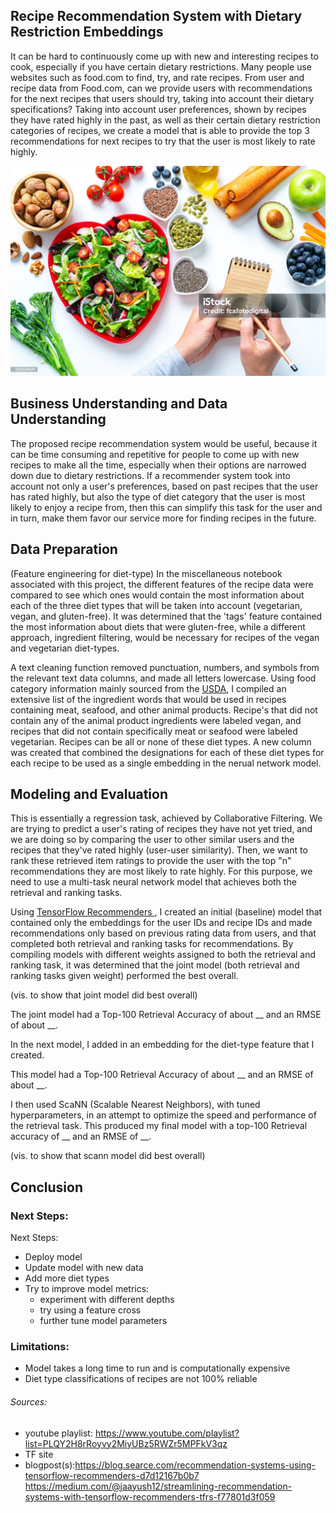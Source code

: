## Recipe Recommendation System with Dietary Restriction Embeddings
It can be hard to continuously come up with new and interesting recipes to cook, especially if you have certain dietary restrictions. Many people use websites such as food.com to find, try, and rate recipes. From user and recipe data from Food.com, can we provide users with recommendations for the next recipes that users should try, taking into account their dietary specifications?
Taking into account user preferences, shown by recipes they have rated highly in the past, as well as their certain dietary restriction categories of recipes, we create a model that is able to provide the top 3 recommendations for next recipes to try that the user is most likely to rate highly.

<img src= "images/recipes.jpg" alt = "Recipe Image">

## Business Understanding and Data Understanding
<!--(data, target, rationale), Using data, can we predict target? This would be useful because rationale.-->

The proposed recipe recommendation system would be useful, because it can be time consuming and repetitive for people to come up with new recipes to make all the time, especially when their options are narrowed down due to dietary restrictions. If a recommender system took into account not only a user's preferences, based on past recipes that the user has rated highly, but also the type of diet category that the user is most likely to enjoy a recipe from, then this can simplify this task for the user and in turn, make them favor our service more for finding recipes in the future.


<!--  Explain the project context, using at least one citation to demonstrate your domain understanding
- Consider including visualizations here as well

- There are plenty of recommendation systems for recipes already out there, but I wanted to include the added features of different dietary restrictions, because that is something that is relevant to me. -->

## Data Preparation
(Feature engineering for diet-type)
In the miscellaneous notebook associated with this project, the different features of the recipe data were compared to see which ones would contain the most information about each of the three diet types that will be taken into account (vegetarian, vegan, and gluten-free). It was determined that the 'tags' feature contained the most information about diets that were gluten-free, while a different approach, ingredient filtering, would be necessary for recipes of the vegan and vegetarian diet-types.

A text cleaning function removed punctuation, numbers, and symbols from the relevant text data columns, and made all letters lowercase. Using food category information mainly sourced from the <a href="https://www.ars.usda.gov/ARSUserFiles/80400530/pdf/1720/Food_Category_List_2017-March%202020.pdf">USDA</a>, I compiled an extensive list of the ingredient words that would be used in recipes containing meat, seafood, and other animal products. Recipe's that did not contain any of the animal product ingredients were labeled vegan, and recipes that did not contain specifically meat or seafood were labeled vegetarian. Recipes can be all or none of these diet types. A new column was created that combined the designations for each of these diet types for each recipe to be used as a single embedding in the nerual network model.

## Modeling and Evaluation
<!--What kind of model(s) did you use?
-How well did your final model perform, compared to the baseline?-->

This is essentially a regression task, achieved by Collaborative Filtering. We are trying to predict a user's rating of recipes they have not yet tried, and we are doing so by comparing the user to other similar users and the recipes that they've rated highly (user-user similarity). Then, we want to rank these retrieved item ratings to provide the user with the top "n" recommendations they are most likely to rate highly. For this purpose, we need to use a multi-task neural network model that achieves both the retrieval and ranking tasks.
<!--<a href= "https://blog.searce.com/recommendation-systems-using-tensorflow-recommenders-d7d12167b0b7">
    
</a>
<img src="images/multitask_model.png" alt = "Multi-Task Model">-->

Using  <a href="https://www.tensorflow.org/recommenders/examples/multitask">TensorFlow Recommenders </a>, I created an initial (baseline) model that contained only the embeddings for the user IDs and recipe IDs and made recommendations only based on previous rating data from users, and that completed both retrieval and ranking tasks for recommendations. By compiling models with different weights assigned to both the retrieval and ranking task, it was determined that the joint model (both retrieval and ranking tasks given weight) performed the best overall.
 
 (vis. to show that joint model did best overall) 

The joint model had a Top-100 Retrieval Accuracy of about __ and an RMSE of about __.

In the next model, I added in an embedding for the diet-type feature that I created.

This model had a Top-100 Retrieval Accuracy of about __ and an RMSE of about __.

I then used ScaNN (Scalable Nearest Neighbors), with tuned hyperparameters, in an attempt to optimize the speed and performance of the retrieval task. This produced my final model with a top-100 Retrieval accuracy of __ and an RMSE of __.
 
 (vis. to show that scann model did best overall) 


## Conclusion

### Next Steps:
Next Steps:
- Deploy model
- Update model with new data
- Add more diet types 
- Try to improve model metrics:
    - experiment with different depths
    - try using a feature cross
    - further tune model parameters
    
### Limitations:
- Model takes a long time to run and is computationally expensive
- Diet type classifications of recipes are not 100% reliable





###### Sources:
- youtube playlist: https://www.youtube.com/playlist?list=PLQY2H8rRoyvy2MiyUBz5RWZr5MPFkV3qz
- TF site
- blogpost(s):https://blog.searce.com/recommendation-systems-using-tensorflow-recommenders-d7d12167b0b7
https://medium.com/@jaayush12/streamlining-recommendation-systems-with-tensorflow-recommenders-tfrs-f77801d3f059